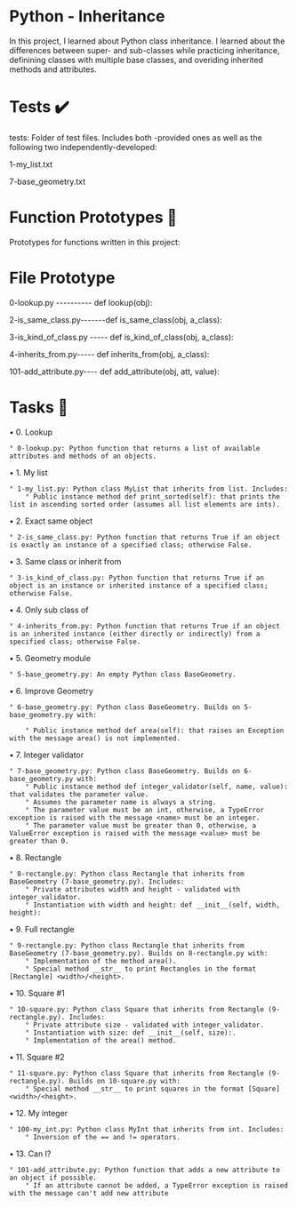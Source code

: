 # Python - Inheritance
In this project, I learned about Python class inheritance. I learned about the differences between super- and sub-classes while practicing inheritance, definining classes with multiple base classes, and overiding inherited methods and attributes.

# Tests ✔️

tests: Folder of test files. Includes both -provided ones as well as the following two independently-developed:

1-my_list.txt

7-base_geometry.txt

# Function Prototypes 💾

Prototypes for functions written in this project:

# File	Prototype

0-lookup.py ----------	def lookup(obj):

2-is_same_class.py-------def is_same_class(obj, a_class):

3-is_kind_of_class.py -----	def is_kind_of_class(obj, a_class):

4-inherits_from.py-----	def inherits_from(obj, a_class):

101-add_attribute.py----	def add_attribute(obj, att, value):

# Tasks 📃

• 0. Lookup

    ° 0-lookup.py: Python function that returns a list of available attributes and methods of an objects.

• 1. My list

    ° 1-my_list.py: Python class MyList that inherits from list. Includes:
        ° Public instance method def print_sorted(self): that prints the list in ascending sorted order (assumes all list elements are ints).

• 2. Exact same object

    ° 2-is_same_class.py: Python function that returns True if an object is exactly an instance of a specified class; otherwise False.

• 3. Same class or inherit from

    ° 3-is_kind_of_class.py: Python function that returns True if an object is an instance or inherited instance of a specified class; otherwise False.

• 4. Only sub class of

    ° 4-inherits_from.py: Python function that returns True if an object is an inherited instance (either directly or indirectly) from a specified class; otherwise False.

• 5. Geometry module

    ° 5-base_geometry.py: An empty Python class BaseGeometry.

• 6. Improve Geometry

    ° 6-base_geometry.py: Python class BaseGeometry. Builds on 5-base_geometry.py with:

        ° Public instance method def area(self): that raises an Exception with the message area() is not implemented.

• 7. Integer validator

    ° 7-base_geometry.py: Python class BaseGeometry. Builds on 6-base_geometry.py with:
        ° Public instance method def integer_validator(self, name, value): that validates the parameter value.
        ° Assumes the parameter name is always a string.
        ° The parameter value must be an int, otherwise, a TypeError exception is raised with the message <name> must be an integer.
        ° The parameter value must be greater than 0, otherwise, a ValueError exception is raised with the message <value> must be greater than 0.

• 8. Rectangle

    ° 8-rectangle.py: Python class Rectangle that inherits from BaseGeometry (7-base_geometry.py). Includes:
        ° Private attributes width and height - validated with integer_validator.
        ° Instantiation with width and height: def __init__(self, width, height):

• 9. Full rectangle

    ° 9-rectangle.py: Python class Rectangle that inherits from BaseGeometry (7-base_geometry.py). Builds on 8-rectangle.py with:
        ° Implementation of the method area().
        ° Special method __str__ to print Rectangles in the format [Rectangle] <width>/<height>.

• 10. Square #1

    ° 10-square.py: Python class Square that inherits from Rectangle (9-rectangle.py). Includes:
        ° Private attribute size - validated with integer_validator.
        ° Instantiation with size: def __init__(self, size):.
        ° Implementation of the area() method.

• 11. Square #2

    ° 11-square.py: Python class Square that inherits from Rectangle (9-rectangle.py). Builds on 10-square.py with:
        ° Special method __str__ to print squares in the format [Square] <width>/<height>.

• 12. My integer

    ° 100-my_int.py: Python class MyInt that inherits from int. Includes:
        ° Inversion of the == and != operators.

• 13. Can I?

    ° 101-add_attribute.py: Python function that adds a new attribute to an object if possible.
        ° If an attribute cannot be added, a TypeError exception is raised with the message can't add new attribute
